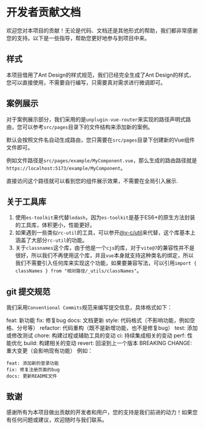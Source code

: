 # 开发者贡献文档

欢迎您对本项目的贡献！无论是代码、文档还是其他形式的帮助，我们都非常感谢您的支持。以下是一些指导，帮助您更好地参与到项目中来。

## 样式

本项目借用了Ant Design的样式规范，我们已经完全生成了Ant Design的样式，您可以直接使用，不需要自行编写，只需要真对需求进行微调即可。

## 案例展示

对于案例展示部分，我们采用的是`unplugin-vue-router`来实现的路径声明式路由，您可以参考`src/pages`目录下的文件结构来添加新的案例。

默认会按照文件名自动生成路由，您只需要在`src/pages`目录下创建新的Vue组件文件即可。

例如文件路径是`src/pages/example/MyComponent.vue`，那么生成的路由路径就是`https://localhost:5173/example/MyComponent`。

直接访问这个路径就可以看到您的组件展示效果，不需要在全局引入展示.

## 关于工具库

1. 使用`es-toolkit`来代替`lodash`，因为`es-toolkit`是基于ES6+的原生方法封装的工具库，体积更小，性能更好。
2. 如果遇到一些类似`rc-util`的工具，可以参开[@v-c/util](https://github.com/antdv-next/vue-components/tree/main/packages/util)来代替，这个库基本上涵盖了大部分`rc-util`的功能。
3. 关于`classnames`这个库，由于他是一个`cjs`的库，对于`vite@7`的兼容性并不是很好，所以我们不再使用这个库，并且`vue`本身就支持这种类名的绑定，所以我们不需要引入任何库来实现这个功能，如果要兼容写法，可以引用`import { classNames } from "相对路径/_utils/classNames"`。

## git 提交规范

我们采用`Conventional Commits`规范来编写提交信息，具体格式如下：

feat: 新功能
fix: 修复bug
docs: 文档更新
style: 代码格式（不影响功能，例如空格、分号等）
refactor: 代码重构（既不是新增功能，也不是修复bug）
test: 添加或修改测试
chore: 构建过程或辅助工具的变动
ci: 持续集成相关的变动
perf: 性能优化
build: 构建相关的变动
revert: 回滚到上一个版本
BREAKING CHANGE: 重大变更（会影响现有功能）
例如：

```
feat: 添加新的登录功能
fix: 修复注册页面的bug
docs: 更新README文件
```

## 致谢

感谢所有为本项目做出贡献的开发者和用户，您的支持是我们前进的动力！如果您有任何问题或建议，欢迎随时与我们联系。
